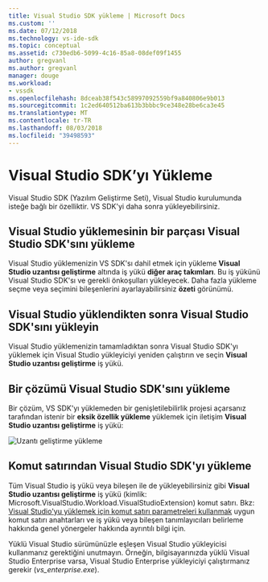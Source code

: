```yaml
---
title: Visual Studio SDK yükleme | Microsoft Docs
ms.custom: ''
ms.date: 07/12/2018
ms.technology: vs-ide-sdk
ms.topic: conceptual
ms.assetid: c730edb6-5099-4c16-85a8-08def09f1455
author: gregvanl
ms.author: gregvanl
manager: douge
ms.workload:
- vssdk
ms.openlocfilehash: 8dceab38f543c58997092559bf9a840806e9b013
ms.sourcegitcommit: 1c2ed640512ba613b3bbbc9ce348e28be6ca3e45
ms.translationtype: MT
ms.contentlocale: tr-TR
ms.lasthandoff: 08/03/2018
ms.locfileid: "39498593"
---
```

# <a name="install-the-visual-studio-sdk"></a>Visual Studio SDK’yı Yükleme

Visual Studio SDK (Yazılım Geliştirme Seti), Visual Studio kurulumunda isteğe bağlı bir özelliktir. VS SDK'yi daha sonra yükleyebilirsiniz.  
  
## <a name="install-the-visual-studio-sdk-as-part-of-a-visual-studio-installation"></a>Visual Studio yüklemesinin bir parçası Visual Studio SDK'sını yükleme

Visual Studio yüklemenizin VS SDK'sı dahil etmek için yükleme **Visual Studio uzantısı geliştirme** altında iş yükü **diğer araç takımları**. Bu iş yükünü Visual Studio SDK'sı ve gerekli önkoşulları yükleyecek. Daha fazla yükleme seçme veya seçimini bileşenlerini ayarlayabilirsiniz **özeti** görünümü.
  
## <a name="install-the-visual-studio-sdk-after-installing-visual-studio"></a>Visual Studio yüklendikten sonra Visual Studio SDK'sını yükleyin

Visual Studio yüklemenizin tamamladıktan sonra Visual Studio SDK'yı yüklemek için Visual Studio yükleyiciyi yeniden çalıştırın ve seçin **Visual Studio uzantısı geliştirme** iş yükü.  
  
## <a name="install-the-visual-studio-sdk-from-a-solution"></a>Bir çözümü Visual Studio SDK'sını yükleme

Bir çözüm, VS SDK'yı yüklemeden bir genişletilebilirlik projesi açarsanız tarafından istenir bir **eksik özellik yükleme** yüklemek için iletişim **Visual Studio uzantısı geliştirme** iş yükü:

![Uzantı geliştirme yükleme](../extensibility/media/install-extension-development.png "yükleme uzantısı geliştirme")  
  
## <a name="install-the-visual-studio-sdk-from-the-command-line"></a>Komut satırından Visual Studio SDK'yı yükleme

Tüm Visual Studio iş yükü veya bileşen ile de yükleyebilirsiniz gibi **Visual Studio uzantısı geliştirme** iş yükü (kimlik: Microsoft.VisualStudio.Workload.VisualStudioExtension) komut satırı. Bkz: [Visual Studio'yu yüklemek için komut satırı parametreleri kullanmak](../install/use-command-line-parameters-to-install-visual-studio.md) uygun komut satırı anahtarları ve iş yükü veya bileşen tanımlayıcıları belirleme hakkında genel yönergeler hakkında ayrıntılı bilgi için.
  
Yüklü Visual Studio sürümünüzle eşleşen Visual Studio yükleyicisi kullanmanız gerektiğini unutmayın. Örneğin, bilgisayarınızda yüklü Visual Studio Enterprise varsa, Visual Studio Enterprise yükleyiciyi çalıştırmanız gerekir (*vs_enterprise.exe*).